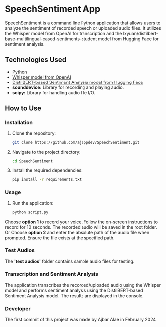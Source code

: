 # SpeechSentiment App

SpeechSentiment is a command line Python application that allows users to analyze the sentiment of recorded speech or uploaded audio files. It utilizes the Whisper model from OpenAI for transcription and the lxyuan/distilbert-base-multilingual-cased-sentiments-student model from Hugging Face for sentiment analysis.

## Technologies Used

- Python
- [Whisper model from OpenAI](https://pypi.org/project/openai-whisper/)
- [DistilBERT-based Sentiment Analysis model from Hugging Face](https://huggingface.co/lxyuan/distilbert-base-multilingual-cased-sentiments-student)
- **sounddevice:** Library for recording and playing audio.
- **scipy:** Library for handling audio file I/O.


## How to Use

### Installation

1. Clone the repository:

   ```bash
   git clone https://github.com/ajappdev/SpeechSentiment.git
2. Navigate to the project directory:

   ```bash
   cd SpeechSentiment
   
3. Install the required dependencies:

   ```bash
   pip install -r requirements.txt
   

### Usage

1. Run the application:

   ```bash
   python script.py
   
Choose **option 1** to record your voice. Follow the on-screen instructions to record for 10 seconds. The recorded audio will be saved in the root folder. Or Choose **option 2** and enter the absolute path of the audio file when prompted. Ensure the file exists at the specified path.

### Test Audios

The **'test audios'** folder contains sample audio files for testing. 

### Transcription and Sentiment Analysis

The application transcribes the recorded/uploaded audio using the Whisper model and performs sentiment analysis using the DistilBERT-based Sentiment Analysis model. The results are displayed in the console.

### Developer

The first commit of this project was made by Ajbar Alae in February 2024

